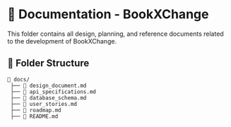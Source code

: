 # 📂 Documentation - BookXChange

This folder contains all design, planning, and reference documents related to the development of BookXChange.

## 📂 Folder Structure
```
📁 docs/
 ├── 📄 design_document.md
 ├── 📄 api_specifications.md
 ├── 📄 database_schema.md
 ├── 📄 user_stories.md
 ├── 📄 roadmap.md
 ├── 📄 README.md
```